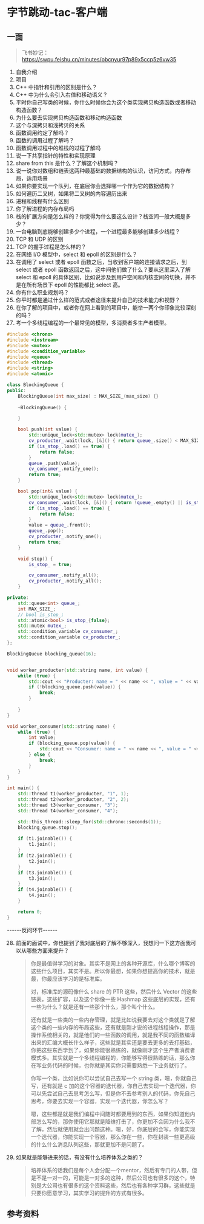 # 字节跳动-tac-客户端

## 一面

>   飞书妙记：https://swpu.feishu.cn/minutes/obcnyur97p89x5ccp5z6vw35



1.   自我介绍
2.   项目
3.   C++ 中指针和引用的区别是什么？
4.   C++ 中为什么会引入右值和移动语义？
5.   平时你自己写类的时候，你什么时候你会为这个类实现拷贝构造函数或者移动构造函数？
6.   为什么要去实现拷贝构造函数和移动构造函数
7.   这个与深拷贝和浅拷贝的关系
8.   函数调用约定了解吗？
9.   函数的调用过程了解吗？
10.   函数调用过程中的堆栈的过程了解吗
11.   说一下共享指针的特性和实现原理
12.   share from this 是什么？了解这个机制吗？
13.   说一说你对数组和链表这两种最基础的数据结构的认识，访问方式，内存布局，适用场景
14.   如果你要实现一个队列，在底层你会选择哪一个作为它的数据结构？
15.   如何遍历二叉树，如果将二叉树的内容遍历出来
16.   进程和线程有什么区别
17.   你了解进程的内存布局吗
18.   栈的扩展方向是怎么样的？你觉得为什么要这么设计？栈空间一般大概是多少？
19.   一台电脑到底能够创建多少个进程，一个进程最多能够创建多少线程？
20.   TCP 和 UDP 的区别
21.   TCP 的握手过程是怎么样的？
22.   在网络 I/O 模型中，select 和 epoll 的区别是什么？
23.   在调用了 select 或者 epoll 函数之后，当收到客户端的连接请求之后，到 select 或者 epoll 函数返回之后，这中间他们做了什么？要从这里深入了解 select 和 epoll 的具体区别，比如说涉及到用户空间和内核空间的切换，并不是在所有场景下 epoll 的性能都比 select 高。
24.   你有什么职业规划吗？
25.   你平时都是通过什么样的范式或者途径来提升自己的技术能力和视野？
26.   在你了解的项目中，或者你在网上看到的项目中，能举一两个你印象比较深刻的吗？
27.   考一个多线程编程的一个最常见的模型，多消费者多生产者模型。

```cpp
#include <chrono>
#include <iostream>
#include <mutex>
#include <condition_variable>
#include <queue>
#include <thread>
#include <string>
#include <atomic>

class BlockingQueue {
public:
    BlockingQueue(int max_size) : MAX_SIZE_(max_size) {}
    
    ~BlockingQueue() {

    }

    bool push(int value) {
        std::unique_lock<std::mutex> lock(mutex_);
        cv_producter_.wait(lock, [&]() { return queue_.size() < MAX_SIZE_ || is_stop_; });
        if (is_stop_.load() == true) {
            return false;
        }
        queue_.push(value);
        cv_consumer_.notify_one();
        return true;
    }

    bool pop(int& value) {
        std::unique_lock<std::mutex> lock(mutex_);
        cv_consumer_.wait(lock, [&]() { return !queue_.empty() || is_stop_; });
        if (is_stop_.load() == true) {
            return false;
        }
        value = queue_.front();
        queue_.pop();
        cv_producter_.notify_one();
        return true;
    }

    void stop() {
        is_stop_ = true;

        cv_consumer_.notify_all();
        cv_producter_.notify_all();
    }

private:
    std::queue<int> queue_;
    int MAX_SIZE_;
    // bool is_stop_;
    std::atomic<bool> is_stop_{false};
    std::mutex mutex_;
    std::condition_variable cv_consumer_;
    std::condition_variable cv_producter_;
};

BlockingQueue blocking_queue(16);


void worker_producter(std::string name, int value) {
    while (true) {
        std::cout << "Producter: name = " << name << ", value = " << value << "\n";
        if (!blocking_queue.push(value)) {
            break;
        }
        
    }
}

void worker_consumer(std::string name) {
    while (true) {
        int value;
        if (blocking_queue.pop(value)) {
            std::cout << "Consumer: name = " << name << ", value = " << value << "\n";
        } else {
            break;
        }
    }
}

int main() {
    std::thread t1(worker_producter, "1", 1);
    std::thread t2(worker_producter, "2", 2);
    std::thread t3(worker_consumer, "3");
    std::thread t4(worker_consumer, "4");

    std::this_thread::sleep_for(std::chrono::seconds(1));
    blocking_queue.stop();
    
    if (t1.joinable()) {
        t1.join();
    }
    if (t2.joinable()) {
        t2.join();
    }
    if (t3.joinable()) {
        t3.join();
    }
    if (t4.joinable()) {
        t4.join();
    }

    return 0;
}
```

------反问环节------

28.   前面的面试中，你也提到了我对底层的了解不够深入，我想问一下这方面我可以从哪些方面来提升？

      >   你是最值得学习的对象。其实不是网上的各种开源库，什么哪个博客的这些什么项目，其实不是。所以你最想，如果你想提高你的技术，就是最，你最应该学习的是标准库。
      >
      >   对，标准库的源码像什么 share 的 PTR 这些，然后什么 Vector 的这些链表，这些扩容，以及这个你像一些 Hashmap 这些底层的实现，还有一些为什么？就是还有一些那个什么，那个叫个什么。
      >
      >   还有就是一些类的一些内存管理，就是比如说我要去对这个类就是了解这个类的一些内存的布局这些，还有就是刚才说的进程线程操作，那是操作系统相关的，就是他们的一些函数的调用，就是我不同的函数编译出来的汇编大概长什么样子，这些就是其实还是要去更多的去打基础，你把这些东西学到了，如果你能很熟练的，就像刚才这个生产者消费者模式多。其实就是一个多线程编程的，你能够写得很熟练的话，那么你在写业务代码的时候，也你就是其实你只需要熟悉一下业务就行了。
      >
      >   你写一个类，比如说你可以尝试自己去写一个 string 类，嗯，你就自己写，还有就是 c 加的这个容器的迭代器，你自己去实现一个迭代器，你可以先尝试自己去思考怎么写，但是你不去参考别人的代码，你先自己思考，你要去实现一个容器，实现一个迭代器，你怎么写？
      >
      >   嗯，这些都是就是我们编程中间随时都要用到的东西，如果你知道他内部怎么写的，那你使用它那就是降维打击了，你更加不会因为什么我不了解，然后就使用就会出问题这种。嗯，好，你底层的会写，你能实现一个迭代器，你能实现一个容器，那么你在一些，你在封装一些更高级的什么什么消息队列这些，那就更加不是问题了。

29.   如果就是能够进来的话，有没有什么培养体系之类的？

      >   培养体系的话我们是每个人会分配一个mentor，然后有专门的人带，但是不是一对一的，可能是一对多的这种，然后公司也有很多的这个，特别是大公司也有很多的这个资料这些，然后也有各种学习群，这些就是只要你愿意学习，其实学习的提升的方式有很多。



## 参考资料

